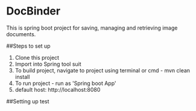 # DocBinder
This is spring boot project for saving, managing and retrieving image documents.

##Steps to set up 
1. Clone this project 
2. Import into Spring tool suit
3. To build project, navigate to project using terminal or cmd - mvn clean install
4. To run project - run as 'Spring boot App' 
5. default host: http://localhost:8080

##Setting up test


